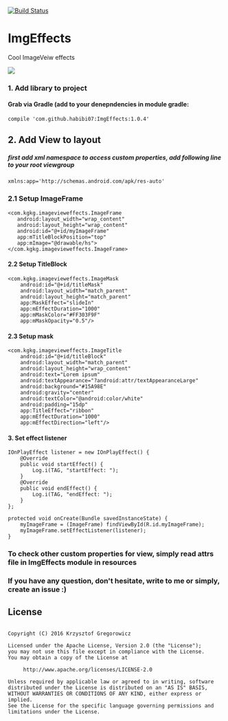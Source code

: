 [![Build Status](https://travis-ci.org/habibi07/ImgEffects.svg?branch=master)](https://travis-ci.org/habibi07/ImgEffects)

# **ImgEffects**
Cool ImageVeiw effects

![](presentation_gif.gif)

### 1. Add library to project
#### Grab via Gradle (add to your denepndencies in module gradle:

```compile 'com.github.habibi07:ImgEffects:1.0.4'```

## 2. Add View to layout
##### first add xml namespace to access custom properties, add following line to your root viewgroup

```xmlns:app='http://schemas.android.com/apk/res-auto'```

### 2.1 Setup ImageFrame
```
<com.kgkg.imagevieweffects.ImageFrame
   android:layout_width="wrap_content"
   android:layout_height="wrap_content"
   android:id="@+id/myImageFrame"
   app:mTitleBlockPosition="top"
   app:mImage="@drawable/hs">
</com.kgkg.imagevieweffects.ImageFrame>
```

#### 2.2 Setup TitleBlock

```
<com.kgkg.imagevieweffects.ImageMask
    android:id="@+id/titleMask"
    android:layout_width="match_parent"
    android:layout_height="match_parent"
    app:MaskEffect="slideIn"
    app:mEffectDuration="1000"
    app:mMaskColor="#FF303F9F"
    app:mMaskOpacity="0.5"/>
```

#### 2.3 Setup mask
```
<com.kgkg.imagevieweffects.ImageTitle
    android:id="@+id/titleBlock"
    android:layout_width="match_parent"
    android:layout_height="wrap_content"
    android:text="Lorem ipsum"
    android:textAppearance="?android:attr/textAppearanceLarge"
    android:background="#15A98E"
    android:gravity="center"
    android:textColor="@android:color/white"
    android:padding="15dp"
    app:TitleEffect="ribbon"
    app:mEffectDuration="1000"
    app:mEffectDirection="left"/>
```
    
#### 3. Set effect listener
```
IOnPlayEffect listener = new IOnPlayEffect() {
    @Override
    public void startEffect() {
        Log.i(TAG, "startEffect: ");
    }
    @Override
    public void endEffect() {
        Log.i(TAG, "endEffect: ");
    }
};

protected void onCreate(Bundle savedInstanceState) {
    myImageFrame = (ImageFrame) findViewById(R.id.myImageFrame);
    myImageFrame.setEffectListener(listener);
}  
```

### To check other custom properties for view, simply read attrs file in ImgEffects module in resources

### If you have any question, don't hesitate, write to me or simply, create an issue :)


## License
```

Copyright (C) 2016 Krzysztof Gregorowicz

Licensed under the Apache License, Version 2.0 (the "License");
you may not use this file except in compliance with the License.
You may obtain a copy of the License at

     http://www.apache.org/licenses/LICENSE-2.0

Unless required by applicable law or agreed to in writing, software
distributed under the License is distributed on an "AS IS" BASIS,
WITHOUT WARRANTIES OR CONDITIONS OF ANY KIND, either express or implied.
See the License for the specific language governing permissions and
limitations under the License.